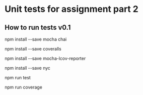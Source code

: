 # Unit tests for assignment part 2

## How to run tests v0.1

npm install --save mocha chai

npm install --save coveralls

npm install --save mocha-lcov-reporter

npm install --save nyc

npm run test

npm run coverage